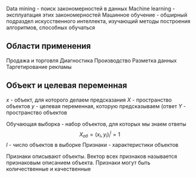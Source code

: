 Data mining - поиск закономерностей в данных
Machine learning - эксплуатация этих закономерностей
Машинное обучение - обширный подраздел искусственного интеллекта, изучающий методы построения алгоритмов, способных обучаться
## Области применения
Продажа и торговля
Диагностика
Производство
Разметка данных
Таргетирование рекламы

## Объект и целевая переменная
$x$ - объект, для которого делаем предсказания
$X$ - пространство объектов
$y$ - целевая переменная, которую предсказываем (ответ
$Y$ - пространство объектов

Обучающая выборка - набор объектов, для которых мы знаем ответы
$$X_{об}=(x_{i},y_{i})^{l}_{i}=1$$
$l$ - число объектов в выборке
Признаки - характеристики объектов

Признаки описывают объекты. Вектор всех признаков называется признаковым описанием объекта. Признаки могут быть количественные и качественные